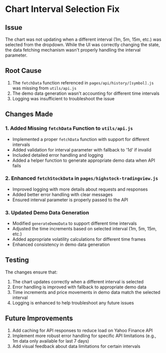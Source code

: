 # Chart Interval Selection Fix

## Issue
The chart was not updating when a different interval (1m, 5m, 15m, etc.) was selected from the dropdown. While the UI was correctly changing the state, the data fetching mechanism wasn't properly handling the interval parameter.

## Root Cause
1. The `fetchData` function referenced in `pages/api/history/[symbol].js` was missing from `utils/api.js`
2. The demo data generation wasn't accounting for different time intervals
3. Logging was insufficient to troubleshoot the issue

## Changes Made

### 1. Added Missing `fetchData` Function to `utils/api.js`
- Implemented a proper `fetchData` function with support for different intervals
- Added validation for interval parameter with fallback to '1d' if invalid
- Included detailed error handling and logging
- Added a helper function to generate appropriate demo data when API fails

### 2. Enhanced `fetchStockData` in `pages/highstock-tradingview.js`
- Improved logging with more details about requests and responses
- Added better error handling with clear messages
- Ensured interval parameter is properly passed to the API

### 3. Updated Demo Data Generation
- Modified `generateDemoData` to support different time intervals
- Adjusted the time increments based on selected interval (1m, 5m, 15m, etc.)
- Added appropriate volatility calculations for different time frames
- Enhanced consistency in demo data generation

## Testing
The changes ensure that:
1. The chart updates correctly when a different interval is selected
2. Error handling is improved with fallback to appropriate demo data
3. Time increments and price movements in demo data match the selected interval
4. Logging is enhanced to help troubleshoot any future issues

## Future Improvements
1. Add caching for API responses to reduce load on Yahoo Finance API
2. Implement more robust error handling for specific API limitations (e.g., 1m data only available for last 7 days)
3. Add visual feedback about data limitations for certain intervals 